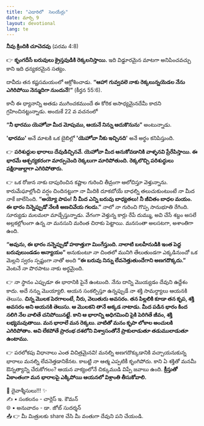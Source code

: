 ```yaml
---
title: "ఎడారిలో  సెలయేర్లు"
date: మార్చి 9
layout: devotional
lang: te
---
```


**నీవు క్రిందికి చూచెదవు**
 (పరమ 4:8)

👉 **కృంగదీసే బరువులు క్రైస్తవుడికి రెక్కలనిస్తాయి.**
 ఇది విడ్డూరమైన మాటగా అనిపించవచ్చు కాని ఇది ధన్యకరమైన సత్యం. 

దావీదు తన కష్టసమయంలో ఆక్రోశించాడు. **“ఆహా! గువ్వవలె నాకు రెక్కలున్నయెడల నేను ఎగిరిపోయి నెన్ముదిగా నుందునే!”** (కీర్తన 55:6).

 కానీ ఈ ధ్యానాన్ని అతడు ముగించకముందే ఈ కోరిక అసాధ్యమైనదేమీ కాదని గ్రహించినట్టున్నాడు. అందుకే 22 వ వచనంలో 

**“నీ భారము యెహోవా మీద మోపుము, ఆయనే నిన్ను ఆదుకొనును”** అంటున్నాడు.

**'భారము'** అనే మాటకి ఒక బైబిల్లో **'యెహోవా నీకు ఇచ్చినది'** అనే అర్థం కనిపిస్తుంది. 

👉 **పరిశుద్దుల భారాలు దేవుడిచ్చినవే. యెహోవా మీద ఆనుకోవడానికి వాళ్ళనవి ప్రేరేపిస్తాయి. ఈ భారమే ఆశ్చర్యకరంగా మార్పుచెంది రెక్కలుగా మారిపోతుంది. రెక్కలొచ్చి పరిశుద్ధులు పక్షిరాజుల్లాగా ఎగిరిపోతారు.**

👉 ఒక రోజున నాకు దాపురించిన కష్టాల గురించి తీవ్రంగా ఆలోచిస్తూ వెళ్తున్నాను. కారుమేఘాల్లోంచి వర్షం చిందినట్టుగా నా మీదికి దూకబోయే బాధల్ని తలుచుకుంటుంటే నా మీద నాకే జాలేసింది. 
**“అయ్యో పాపం! నీ మీద ఎన్ని బరువు బాధ్యతలు! నీ జీవితం బాధల మయం. ఈ భారం నిన్నెప్పుడో నేలకి అణచివేయ గలదు.”** నాలో నా గురించి గొప్ప సానుభూతి రేగింది. సూర్యుడు మలమలా మాడ్చేస్తున్నాడు. వేగంగా వెళ్తున్న కార్లు రేపే దుమ్ము, అవి చేసే శబ్దం అసలే అల్లకల్లోలంగా ఉన్న నా మనసుని మరింత చిరాకు పెట్టాయి. మనసంతా అలసటగా, అశాంతిగా ఉంది.

**“అవును, ఈ భారం నన్నెప్పుడో హఠాత్తుగా మింగేస్తుంది. నాలాటి బలహీనుడికి ఇంత పెద్ద బరువులుండడం అన్యాయం”** అనుకుంటూ నా చింతలో మునిగి తేలుతుండగా ఎక్కడినుంచో ఒక మెల్లని స్వరం స్పష్టంగా నాతో అంది **“ఈ బరువు నిన్ను లేవనెత్తుతుందేగాని అణగదొక్కదు.”** వెంటనే నా పొరపాటు నాకు అర్థమైంది.

👉 నా స్థానం ఎప్పుడూ ఈ భారానికి పైనే ఉంటుంది. నేను దాన్ని మొయ్యడం దేవుని ఉద్దేశం కాదు. అదే నన్ను మొయ్యాలి. ఆయన సంకల్పిస్తూ ఉన్నప్పుడే నా శక్తి సామర్ధ్యాలు ఆయనకి తెలుసు. 
**చిన్న మొలక పెరగాలంటే, నీరు, వెలుతురు అవసరం. తన పిల్లలికి కూడా తన కృప, శక్తి అవసరం అని ఆయనకి తెలుసు. ఆ మొలకని తానే అక్కడ నాటాడు. మీద పడిన భారం కింద నలిగి నేల వాలితే చనిపోయినట్టే. కాని ఆ భారాన్ని అధిగమించి పైకి పెరిగితే జీవం, శక్తి లభ్యమవుతాయి. మన భారాలే మన రెక్కలు. వాటితో మనం కృపా లోకాల అంచులకి ఎగిరిపోతాం. అవి లేకపోతే ప్రారంభ దశలోని విశ్వాసంతోనే ప్రాకులాడుతూ తడుములాడుతూ ఉంటాము.**

👉 పరలోకపు విధానాలు ఎంత విచిత్రమైనవి! మనల్ని అణగదొక్కుడానికి వచ్చాయనుకున్న భారాలు మనల్ని లేవనెత్తడానికేనట. కాబట్టి నా ఆత్మ ఎప్పటికీ కృంగిపోదు. కాని ఏ శక్తితో మనమీ ఔన్నత్యాన్ని చేరుకోగలం? ఆయన వాక్యంలోనే చిక్కుముడి విప్పే జవాబు ఉంది.
 **క్రీస్తుతో ఏకాంతంగా మన భారాలపై ఎక్కిపోయి ఆయనలో విశ్రాంతి తీసుకోవాలి.**

<div class="blessing">🙏 <span class="bless-text">దైవాశ్శీసులు!!!</span> ✨</div>

<div class="credit">✍️ <span class="credit-text">▪ సంకలనం - చార్లెస్ ఇ. కౌమన్</span></div>
<div class="credit">🌐 <span class="credit-text">▪ అనువాదం - డా. జోబ్ సుదర్శన్</span></div>


<div class="share">📤 👉 <span class="share-text">మీ మిత్రులకు share చేసి మీ వంతుగా దేవుని పని చేయండి.</span></div>
